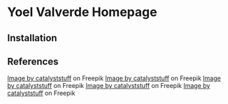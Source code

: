 # Yoel Valverde Homepage


## Installation


## References
<a href="https://www.freepik.com/free-vector/cute-penguin-waving-hand-cartoon-vector-icon-illustration-animal-nature-icon-concept-isolated_25654215.htm#query=penguin%20animation&position=18&from_view=keyword&track=ais&uuid=285c72cc-639d-44b6-a913-84bca43ba70e">Image by catalyststuff</a> on Freepik
<a href="https://www.freepik.com/free-vector/cute-penguin-gaming-cartoon-illustration_12853808.htm#query=penguin%20animation&position=42&from_view=keyword&track=ais&uuid=285c72cc-639d-44b6-a913-84bca43ba70e">Image by catalyststuff</a> on Freepik
<a href="https://www.freepik.com/free-vector/cute-penguin-flying-with-balloons-cartoon-vector-illustration-animal-love-concept-isolated-vector-flat-cartoon-style_10494167.htm#page=2&query=penguin%20animation&position=22&from_view=keyword&track=ais&uuid=f9e27c62-9feb-4e7f-a9b5-eed6cf92186b">Image by catalyststuff</a> on Freepik
<a href="https://www.freepik.com/free-vector/cute-penguin-sleeping-ice-cartoon-vector-icon-illustration-animal-nature-icon-concept-isolated_35818307.htm#page=4&query=penguin%20animation&position=10&from_view=keyword&track=ais&uuid=22ebc25c-6cbb-4d3a-a5e1-1363db3b79f8">Image by catalyststuff</a> on Freepik
<a href="https://www.freepik.com/free-vector/cute-kid-wearing-penguin-costume-cartoon-vector-icon-illustration-people-animal-icon-isolated-flat_38720110.htm#query=peguin&position=20&from_view=author&uuid=480cbd5b-6e55-4368-a73f-eeb6c6dc82b2">Image by catalyststuff</a> on Freepik
